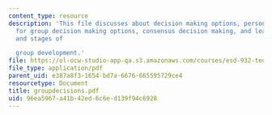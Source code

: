 ```yaml
---
content_type: resource
description: 'This file discusses about decision making options, personal preferences
  for group decision making options, consensus decision making, and leadership style
  and stages of

  group development.'
file: https://ol-ocw-studio-app-qa.s3.amazonaws.com/courses/esd-932-technology-policy-organizations-spring-2005/96ea5967a41b42ed6c6ed139f94c6928_groupdecisions.pdf
file_type: application/pdf
parent_uid: e387a8f3-1654-bd7a-6676-665595729ce4
resourcetype: Document
title: groupdecisions.pdf
uid: 96ea5967-a41b-42ed-6c6e-d139f94c6928
---
```

